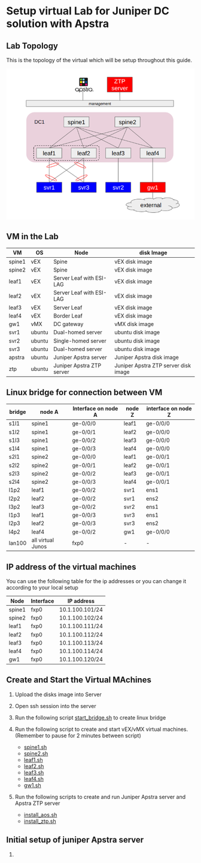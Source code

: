 # Setup virtual Lab for Juniper DC solution with Apstra

## Lab Topology
This is the topology of the virtual which will be setup throughout this guide.

![topology](images/topology.png)

## VM in the Lab

|VM | OS | Node| disk Image
|-|-|-|-|
|spine1 | vEX |Spine| vEX disk image|
|spine2 | vEX |Spine|vEX disk image|
|leaf1 | vEX |Server Leaf with ESI-LAG|vEX disk image|
|leaf2 | vEX |Server Leaf with ESI-LAG|vEX disk image|
|leaf3 | vEX |Server Leaf|vEX disk image|
|leaf4 | vEX |Border Leaf|vEX disk image|
|gw1 | vMX | DC gateway|vMX disk image|
|svr1 | ubuntu | Dual-homed server|ubuntu disk image|
|svr2 | ubuntu | Single-homed server| ubuntu disk image|
|svr3 | ubuntu | Dual-homed server|ubuntu disk image|
|apstra| ubuntu | Juniper Apstra server | Juniper Apstra disk image| 
|ztp | ubuntu | Juniper Apstra ZTP server | Juniper Apstra ZTP server disk image|
## Linux bridge for connection between VM

|bridge | node A | Interface on node A| node Z | interface on node Z|
|-|-|-|-|-|
|s1l1|spine1|ge-0/0/0|leaf1| ge-0/0/0|
|s1l2|spine1|ge-0/0/1|leaf2| ge-0/0/0|
|s1l3|spine1|ge-0/0/2|leaf3| ge-0/0/0|
|s1l4|spine1|ge-0/0/3|leaf4| ge-0/0/0|
|s2l1|spine2|ge-0/0/0|leaf1| ge-0/0/1|
|s2l2|spine2|ge-0/0/1|leaf2| ge-0/0/1|
|s2l3|spine2|ge-0/0/2|leaf3| ge-0/0/1|
|s2l4|spine2|ge-0/0/3|leaf4| ge-0/0/1|
|l1p2|leaf1|ge-0/0/2|svr1| ens1|
|l2p2|leaf2|ge-0/0/2|svr1| ens2|
|l3p2|leaf3|ge-0/0/2|svr2| ens1|
|l1p3|leaf1|ge-0/0/3|svr3| ens1|
|l2p3|leaf2|ge-0/0/3|svr3| ens2|
|l4p2|leaf4|ge-0/0/2|gw1| ge-0/0/0|
|lan100|all virtual Junos|fxp0|-|-|


## IP address of the virtual machines

You can use the following table for the ip addresses or you can change it according to your local setup

| Node | Interface | IP address|
|-|-|-|
|spine1| fxp0|10.1.100.101/24|
|spine2| fxp0|10.1.100.102/24|
|leaf1| fxp0|10.1.100.111/24|
|leaf2| fxp0|10.1.100.112/24|
|leaf3| fxp0|10.1.100.113/24|
|leaf4| fxp0|10.1.100.114/24|
|gw1| fxp0|10.1.100.120/24|

## Create and Start the Virtual MAchines
1. Upload the disks image into Server
2. Open ssh session into the server
3. Run the following script [start_bridge.sh](scripts/start_bridge.sh) to create linux bridge
4. Run the following script to create and start vEX/vMX virtual machines. (Remember to pause for 2 minutes between script)
   - [spine1.sh](scripts/spine1.sh)
   - [spine2.sh](scripts/spine2.sh)
   - [leaf1.sh](scripts/leaf1.sh)
   - [leaf2.sh](scripts/leaf2.sh)
   - [leaf3.sh](scripts/leaf3.sh)
   - [leaf4.sh](scripts/leaf4.sh)
   - [gw1.sh](scripts/gw1.sh)

5. Run the following scripts to create and run Juniper Apstra server and Apstra ZTP server
   - [install_aos.sh](scripts/install_aos.sh)
   - [install_ztp.sh](scripts/install_ztp.sh)

## Initial setup of juniper Apstra server
1. 




